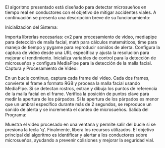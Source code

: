 El algoritmo presentado está diseñado para detectar microsueños en tiempo real en conductores con el objetivo de mitigar accidentes viales. A continuación se presenta una descripción breve de su funcionamiento:

Inicialización del Sistema:

Importa librerías necesarias: cv2 para procesamiento de video, mediapipe para detección de malla facial, math para cálculos matemáticos, time para manejo de tiempo y pygame para reproducir sonidos de alerta.
Configura la captura de video desde una URL específica y ajusta la resolución para mejorar el rendimiento.
Inicializa variables de control para la detección de microsueños y configura MediaPipe para la detección de la malla facial.
Captura y Procesamiento de Video:

En un bucle continuo, captura cada frame del video.
Cada dos frames, convierte el frame a formato RGB y procesa la malla facial usando MediaPipe.
Si se detectan rostros, extrae y dibuja los puntos de referencia de la malla facial en el frame.
Verifica la posición de puntos clave para medir la apertura de los párpados.
Si la apertura de los párpados es menor que un umbral específico durante más de 2 segundos, se reproduce un sonido de alerta y se incrementa el conteo de microsueños.
Salida del Programa:

Muestra el video procesado en una ventana y permite salir del bucle si se presiona la tecla 'q'.
Finalmente, libera los recursos utilizados.
El objetivo principal del algoritmo es identificar y alertar a los conductores sobre microsueños, ayudando a prevenir colisiones y mejorar la seguridad vial.
